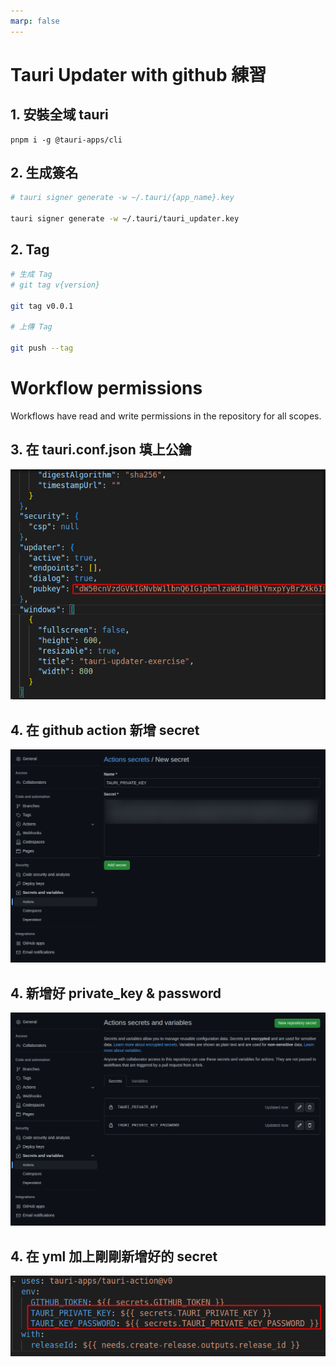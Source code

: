 ```yaml
---
marp: false
---
```


# Tauri Updater with github 練習

## 1. 安裝全域 tauri
```
pnpm i -g @tauri-apps/cli
```

## 2. 生成簽名 
```bash
# tauri signer generate -w ~/.tauri/{app_name}.key

tauri signer generate -w ~/.tauri/tauri_updater.key
```

## 2. Tag
```bash
# 生成 Tag
# git tag v{version}

git tag v0.0.1

# 上傳 Tag

git push --tag
```

# Workflow permissions
Workflows have read and write permissions in the repository for all scopes.

## 3. 在 tauri.conf.json 填上公鑰
![](mdimage/publickey.png)

## 4. 在 github action 新增 secret
![](mdimage/privatekey.png)

## 4. 新增好 private_key & password
![](mdimage/secretkey.png)

## 4. 在 yml 加上剛剛新增好的 secret
![](mdimage/ymlkey.png)